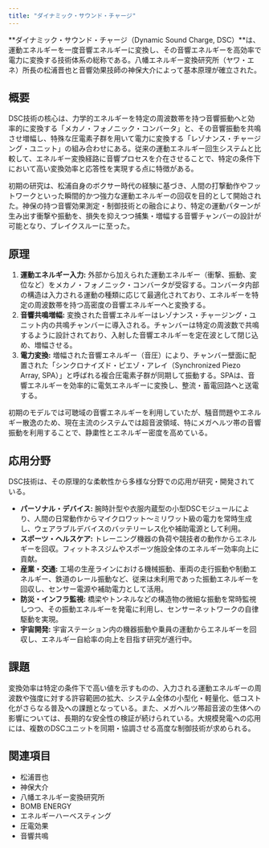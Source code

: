 ```yaml
---
title: "ダイナミック・サウンド・チャージ"
---
```


**ダイナミック・サウンド・チャージ（Dynamic Sound Charge, DSC）**は、運動エネルギーを一度音響エネルギーに変換し、その音響エネルギーを高効率で電力に変換する技術体系の総称である。八幡エネルギー変換研究所（ヤワ・エネ）所長の松浦晋也と音響効果技師の神保大介によって基本原理が確立された。

## 概要

DSC技術の核心は、力学的エネルギーを特定の周波数帯を持つ音響振動へと効率的に変換する「メカノ・フォノニック・コンバータ」と、その音響振動を共鳴させ増幅し、特殊な圧電素子群を用いて電力に変換する「レゾナンス・チャージング・ユニット」の組み合わせにある。従来の運動エネルギー回生システムと比較して、エネルギー変換経路に音響プロセスを介在させることで、特定の条件下において高い変換効率と応答性を実現する点に特徴がある。

初期の研究は、松浦自身のボクサー時代の経験に基づき、人間の打撃動作やフットワークといった瞬間的かつ強力な運動エネルギーの回収を目的として開始された。神保の持つ音響効果測定・制御技術との融合により、特定の運動パターンが生み出す衝撃や振動を、損失を抑えつつ捕集・増幅する音響チャンバーの設計が可能となり、ブレイクスルーに至った。

## 原理

1.  **運動エネルギー入力:** 外部から加えられた運動エネルギー（衝撃、振動、変位など）をメカノ・フォノニック・コンバータが受容する。コンバータ内部の構造は入力される運動の種類に応じて最適化されており、エネルギーを特定の周波数帯を持つ高密度の音響エネルギーへと変換する。
2.  **音響共鳴増幅:** 変換された音響エネルギーはレゾナンス・チャージング・ユニット内の共鳴チャンバーに導入される。チャンバーは特定の周波数で共鳴するように設計されており、入射した音響エネルギーを定在波として閉じ込め、増幅させる。
3.  **電力変換:** 増幅された音響エネルギー（音圧）により、チャンバー壁面に配置された「シンクロナイズド・ピエゾ・アレイ（Synchronized Piezo Array, SPA）」と呼ばれる複合圧電素子群が同期して振動する。SPAは、音響エネルギーを効率的に電気エネルギーに変換し、整流・蓄電回路へと送電する。

初期のモデルでは可聴域の音響エネルギーを利用していたが、騒音問題やエネルギー散逸のため、現在主流のシステムでは超音波領域、特にメガヘルツ帯の音響振動を利用することで、静粛性とエネルギー密度を高めている。

## 応用分野

DSC技術は、その原理的な柔軟性から多様な分野での応用が研究・開発されている。

*   **パーソナル・デバイス:** 腕時計型や衣服内蔵型の小型DSCモジュールにより、人間の日常動作からマイクロワット～ミリワット級の電力を常時生成し、ウェアラブルデバイスのバッテリーレス化や補助電源として利用。
*   **スポーツ・ヘルスケア:** トレーニング機器の負荷や競技者の動作からエネルギーを回収。フィットネスジムやスポーツ施設全体のエネルギー効率向上に貢献。
*   **産業・交通:** 工場の生産ラインにおける機械振動、車両の走行振動や制動エネルギー、鉄道のレール振動など、従来は未利用であった振動エネルギーを回収し、センサー電源や補助電力として活用。
*   **防災・インフラ監視:** 橋梁やトンネルなどの構造物の微細な振動を常時監視しつつ、その振動エネルギーを発電に利用し、センサーネットワークの自律駆動を実現。
*   **宇宙開発:** 宇宙ステーション内の機器振動や乗員の運動からエネルギーを回収し、エネルギー自給率の向上を目指す研究が進行中。

## 課題

変換効率は特定の条件下で高い値を示すものの、入力される運動エネルギーの周波数や強度に対する許容範囲の拡大、システム全体の小型化・軽量化、低コスト化がさらなる普及への課題となっている。また、メガヘルツ帯超音波の生体への影響については、長期的な安全性の検証が続けられている。大規模発電への応用には、複数のDSCユニットを同期・協調させる高度な制御技術が求められる。

## 関連項目

*   松浦晋也
*   神保大介
*   八幡エネルギー変換研究所
*   BOMB ENERGY
*   エネルギーハーベスティング
*   圧電効果
*   音響共鳴